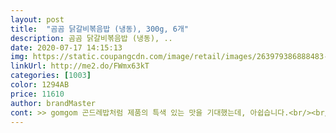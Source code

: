 ```yaml
---
layout: post 
title:  "곰곰 닭갈비볶음밥 (냉동), 300g, 6개" 
description: 곰곰 닭갈비볶음밥 (냉동), ..
date: 2020-07-17 14:15:13 
img: https://static.coupangcdn.com/image/retail/images/263979386888483-35729e9d-81f4-4e82-9404-7fd508882884.jpg 
linkUrl: http://me2.do/FWmx63kT 
categories: [1003] 
color: 1294AB 
price: 11610 
author: brandMaster 
cont: >> gomgom 곤드레밥처럼 제품의 특색 있는 맛을 기대했는데, 아쉽습니다.<br/><br/>>> gomgom 냉동밥을 종류별로 먹어본 사람으로서 다른 냉동밥은 입맛을 돋우는 냄새가 진하게 올라와서 이 제품도 기대를 했거든요.<br/> 닭갈비 향이 풍부하게 올라올 줄 알았는데, 거의 인지가 안됩니다.<br/><br/>>> 닭 가슴살 같은 고기 조각이 꽤 자잘하게 밥과 섞여있는데, 식감과 맛이 잘 안 느껴집니다.<br/><br/>>> 밥을 데우기 전에 코 대고 냄새 안 맞는 것을 추천합니다.<br/><br/>>> 아무 생각 없이 먹으면 고추장 맛만 느껴집니다.<br/><br/>>> 양념이 약하진 않습니다.<br/> 밥에 강하게 배어있는 양념에 비해 부담스럽지 않게 먹을 수 있는 정도입니다.<br/><br/>>> 저와 남동생은 엄청 배고플 때 각 1봉지 먹으면 기분 좋게 배부르더군요.<br/><br/>>> 컬러감 있게 깻잎이나 나물 등 닭갈비에 넣어 먹을 법한 채소가 속 재료로 추가되어 개선되었으면 합니다.<br/><br/>>> 타 브랜드 냉동밥 중에는 입안에서 냉동 볶음밥 밥알이 분산되는 경우가 많았는데, gomgom 제품은 그렇지 않더군요.<br/><br/><br/> - 1팩은 성인 1명이 1끼에 배부르게 먹기 적당합니다.<br/><br/><br/> - 300g으로 gomgom 김치볶음밥과 중량이 비슷한데, 패키지는 더 콤팩트해서 좋습니다.<br/><br/><br/> - gomgom 볶음밥 특유의, 밥알 자체의 식감은 좋은 편입니다.<br/> 밥맛은 괜찮습니다.<br/><br/><br/> - 강한 붉은색을 띠는 볶음밥이지만 기름기가 적고, 맛이 자극적이지 않더군요.<br/><br/><br/> - 계란 프라이보다 계란을 풀어서 닭갈비 볶음밥에 뿌린 뒤 전자레인지에 3분 또는 프라이팬에 볶아 먹는 방법을 추천합니다.<br/><br/><br/> - 냉동밥에 고추장 맛 비중이 강합니다.<br/> 첫맛, 끝 맛 모두 고추장 맛입니다.<br/><br/> 
---
```

 